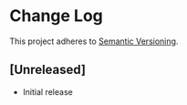 # Change Log

This project adheres to [Semantic Versioning](https://semver.org/spec/v2.0.0.html).

## [Unreleased]

- Initial release
